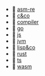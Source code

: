 * 📂 [asm-re](asm-re)
* 📂 [c&co](c&co)
* 📂 [compiler](compiler)
* 📂 [go](go)
* 📂 [js](js)
* 📂 [jvm](jvm)
* 📂 [lisp&co](lisp&co)
* 📂 [rust](rust)
* 📂 [ts](ts)
* 📂 [wasm](wasm)
